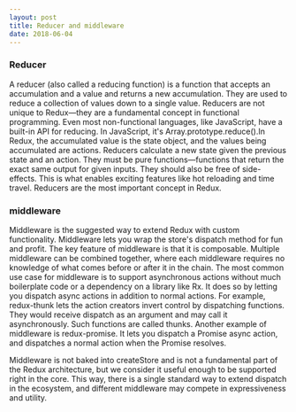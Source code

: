 ```yaml
---
layout: post
title: Reducer and middleware
date: 2018-06-04
---
```


### Reducer

A reducer (also called a reducing function) is a function that accepts an accumulation and a value and returns a new accumulation. They are used to reduce a collection of values down to a single value.
Reducers are not unique to Redux—they are a fundamental concept in functional programming. Even most non-functional languages, like JavaScript, have a built-in API for reducing. In JavaScript, it's Array.prototype.reduce().In Redux, the accumulated value is the state object, and the values being accumulated are actions. Reducers calculate a new state given the previous state and an action. They must be pure functions—functions that return the exact same output for given inputs. They should also be free of side-effects. This is what enables exciting features like hot reloading and time travel.
Reducers are the most important concept in Redux.

### middleware

Middleware is the suggested way to extend Redux with custom functionality. Middleware lets you wrap the store's dispatch method for fun and profit. The key feature of middleware is that it is composable. Multiple middleware can be combined together, where each middleware requires no knowledge of what comes before or after it in the chain. The most common use case for middleware is to support asynchronous actions without much boilerplate code or a dependency on a library like Rx. It does so by letting you dispatch async actions in addition to normal actions. For example, redux-thunk lets the action creators invert control by dispatching functions. They would receive dispatch as an argument and may call it asynchronously. Such functions are called thunks. Another example of middleware is redux-promise. It lets you dispatch a Promise async action, and dispatches a normal action when the Promise resolves.

Middleware is not baked into createStore and is not a fundamental part of the Redux architecture, but we consider it useful enough to be supported right in the core. This way, there is a single standard way to extend dispatch in the ecosystem, and different middleware may compete in expressiveness and utility.
